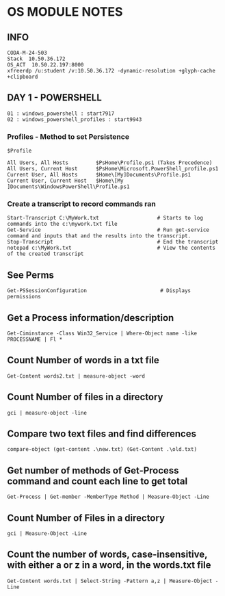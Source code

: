 # OS MODULE NOTES 
## INFO
```
CODA-M-24-503
Stack  10.50.36.172
OS_ACT  10.50.22.197:8000
xfreerdp /u:student /v:10.50.36.172 -dynamic-resolution +glyph-cache +clipboard
```
## DAY 1 - POWERSHELL 
```
01 : windows_powershell : start7917
02 : windows_powershell_profiles : start9943 
```
### Profiles - Method to set Persistence
```
$Profile

All Users, All Hosts         $PsHome\Profile.ps1 (Takes Precedence)
All Users, Current Host      $PsHome\Microsoft.PowerShell_profile.ps1
Current User, All Hosts      $Home\[My]Documents\Profile.ps1
Current User, Current Host   $Home\[My ]Documents\WindowsPowerShell\Profile.ps1
```


### Create a transcript to record commands ran
```
Start-Transcript C:\MyWork.txt                   # Starts to log commands into the c:\mywork.txt file
Get-Service                                      # Run get-service command and inputs that and the results into the transcript.
Stop-Transcript                                  # End the transcript
notepad c:\MyWork.txt                            # View the contents of the created transcript
```
## See Perms
```
Get-PSSessionConfiguration                        # Displays permissions
```

## Get a Process information/description 
```
Get-Ciminstance -Class Win32_Service | Where-Object name -like PROCESSNAME | Fl *
```

## Count Number of words in a txt file
```
Get-Content words2.txt | measure-object -word
```
## Count Number of files in a directory 
```
gci | measure-object -line
```
## Compare two text files and find differences
```
compare-object (get-content .\new.txt) (Get-Content .\old.txt)
```
## Get number of methods of Get-Process command and count each line to get total
```
Get-Process | Get-member -MemberType Method | Measure-Object -Line
```
## Count Number of Files in a directory
```
gci | Measure-Object -Line
```
## Count the number of words, case-insensitive, with either a or z in a word, in the words.txt file
```
Get-Content words.txt | Select-String -Pattern a,z | Measure-Object -Line
```
